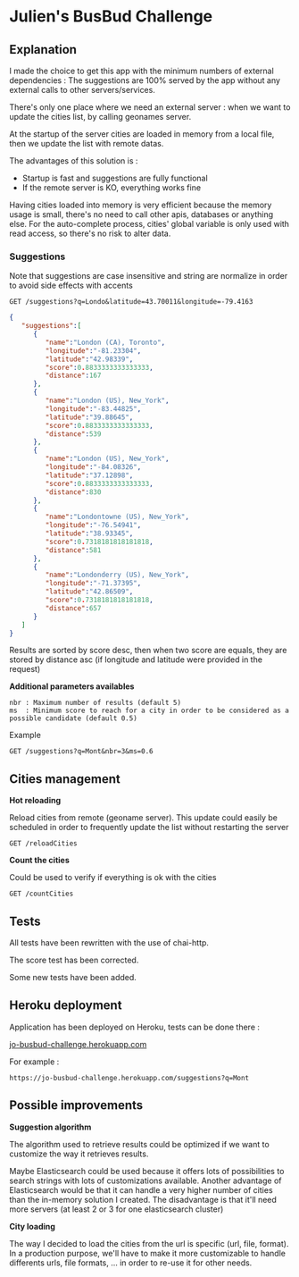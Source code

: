 # Julien's BusBud Challenge


## Explanation

I made the choice to get this app with the minimum numbers of external dependencies :
The suggestions are 100% served by the app without any external calls to other servers/services.

There's only one place where we need an external server : when we want to update the cities list, by calling geonames server.

At the startup of the server cities are loaded in memory from a local file, then we update the list with remote datas.

The advantages of this solution is :
* Startup is fast and suggestions are fully functional
* If the remote server is KO, everything works fine


Having cities loaded into memory is very efficient because the memory usage is small, there's no need to call other apis, databases or anything else.
For the auto-complete process, cities' global variable is only used with read access, so there's no risk to alter data.

### Suggestions

Note that suggestions are case insensitive and string are normalize in order to avoid side effects with accents


    GET /suggestions?q=Londo&latitude=43.70011&longitude=-79.4163
    
```json
{
   "suggestions":[
      {
         "name":"London (CA), Toronto",
         "longitude":"-81.23304",
         "latitude":"42.98339",
         "score":0.8833333333333333,
         "distance":167
      },
      {
         "name":"London (US), New_York",
         "longitude":"-83.44825",
         "latitude":"39.88645",
         "score":0.8833333333333333,
         "distance":539
      },
      {
         "name":"London (US), New_York",
         "longitude":"-84.08326",
         "latitude":"37.12898",
         "score":0.8833333333333333,
         "distance":830
      },
      {
         "name":"Londontowne (US), New_York",
         "longitude":"-76.54941",
         "latitude":"38.93345",
         "score":0.7318181818181818,
         "distance":581
      },
      {
         "name":"Londonderry (US), New_York",
         "longitude":"-71.37395",
         "latitude":"42.86509",
         "score":0.7318181818181818,
         "distance":657
      }
   ]
}
```

Results are sorted by score desc, then when two score are equals, they are stored by distance asc (if longitude and latitude were provided in the request)

**Additional parameters availables**



    nbr : Maximum number of results (default 5)
    ms  : Minimum score to reach for a city in order to be considered as a possible candidate (default 0.5) 

Example

    GET /suggestions?q=Mont&nbr=3&ms=0.6




## Cities management

**Hot reloading**

Reload cities from remote (geoname server).
This update could easily be scheduled in order to frequently update the list without restarting the server

    GET /reloadCities
    
**Count the cities**

Could be used to verify if everything is ok with the cities

    GET /countCities




## Tests

All tests have been rewritten with the use of chai-http.

The score test has been corrected.

Some new tests have been added.

## Heroku deployment

Application has been deployed on Heroku, tests can be done there :

[jo-busbud-challenge.herokuapp.com](https://jo-busbud-challenge.herokuapp.com/suggestions?q=Mont)

For example :

    https://jo-busbud-challenge.herokuapp.com/suggestions?q=Mont



## Possible improvements

**Suggestion algorithm**

The algorithm used to retrieve results could be optimized if we want to customize the way it retrieves results.

Maybe Elasticsearch could be used because it offers lots of possibilities to search strings with lots of customizations available.
Another advantage of Elasticsearch would be that it can handle a very higher number of cities than the in-memory solution I created.
The disadvantage is that it'll need more servers (at least 2 or 3 for one elasticsearch cluster)

**City loading**

The way I decided to load the cities from the url is specific (url, file, format).
In a production purpose, we'll have to make it more customizable to handle differents urls, file formats, ... in order to re-use it for other needs.




 
 


    
    
